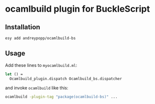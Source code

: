 # ocamlbuild plugin for BuckleScript

## Installation

```sh
esy add andreypopp/ocamlbuild-bs
```

## Usage

Add these lines to `myocamlbuild.ml`:

```ocaml
let () =
  Ocamlbuild_plugin.dispatch Ocamlbuild_bs.dispatcher
```

and invoke `ocamlbuild` like this:

```sh
ocamlbuild -plugin-tag "package(ocamlbuild-bs)" ...
```
